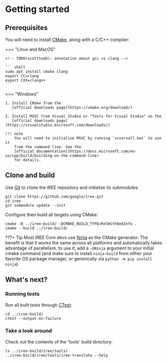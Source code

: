 # Getting started

<!-- TODO(scotttodd): Introduction, when to build from source -->

## Prerequisites

You will need to install [CMake](https://cmake.org/), along with a C/C++
compiler:

=== "Linux and MacOS"

    <!-- TODO(scotttodd): annotation about gcc vs clang -->

    ``` shell
    sudo apt install cmake clang
    export CC=clang
    export CXX=clang++
    ```

=== "Windows"

    1. Install CMake from the
       [official downloads page](https://cmake.org/download/)

    2. Install MSVC from Visual Studio or "Tools for Visual Studio" on the
       [official downloads page](https://visualstudio.microsoft.com/downloads/)

    !!! note
        You will need to initialize MSVC by running `vcvarsall.bat` to use it
        from the command line. See the
        [official documentation](https://docs.microsoft.com/en-us/cpp/build/building-on-the-command-line)
        for details.

## Clone and build

Use [Git](https://git-scm.com/) to clone the IREE repository and initialize its
submodules:

``` shell
git clone https://github.com/google/iree.git
cd iree
git submodule update --init
```

Configure then build all targets using CMake:

``` shell
cmake -B ../iree-build/ -DCMAKE_BUILD_TYPE=RelWithDebInfo .
cmake --build ../iree-build/
```

???+ Tip
    Most IREE Core devs use [Ninja](https://ninja-build.org/) as the CMake
    generator. The benefit is that it works the same across all platforms and
    automatically takes advantage of parallelism. to use it, add a `-GNinja`
    argument to your initial cmake command (and make sure to install
    `ninja-build` from either your favorite OS package manager, or generically
    via `python -m pip install ninja`).


## What's next?

<!-- TODO(scotttodd): "at this point you can..." -->

### Running tests

Run all built tests through
[CTest](https://gitlab.kitware.com/cmake/community/-/wikis/doc/ctest/Testing-With-CTest):

``` shell
cd ../iree-build/
ctest --output-on-failure
```

### Take a look around

Check out the contents of the 'tools' build directory:

``` shell
ls ../iree-build/iree/tools/
../iree-build/iree/tools/iree-translate --help
```

<!-- TODO(scotttodd): troubleshooting section? link to github issues? -->
